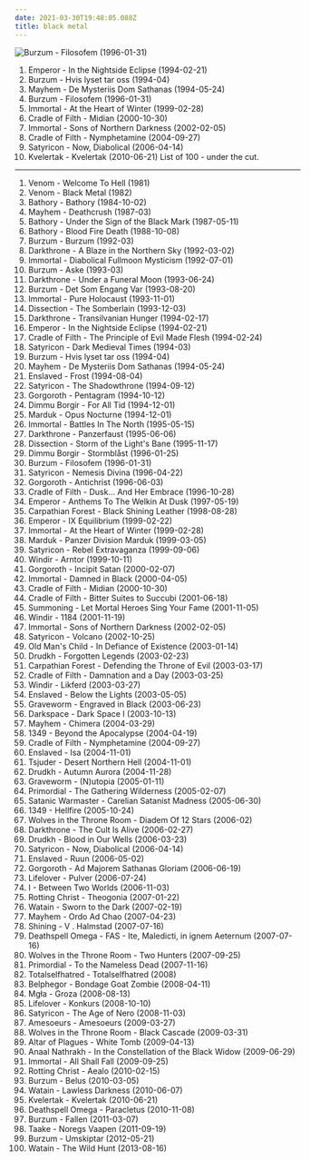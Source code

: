 ```yaml
---
date: 2021-03-30T19:48:05.088Z
title: black metal
---
```

![Burzum - Filosofem (1996-01-31)](http://coverartarchive.org/release/1ce9177c-62a0-4403-a7ee-7359026fcbf6/24337783733-500.jpg "Burzum - Filosofem (1996-01-31)")
1. Emperor - In the Nightside Eclipse (1994-02-21)
2. Burzum - Hvis lyset tar oss (1994-04)
3. Mayhem - De Mysteriis Dom Sathanas (1994-05-24)
4. Burzum - Filosofem (1996-01-31)
5. Immortal - At the Heart of Winter (1999-02-28)
6. Cradle of Filth - Midian (2000-10-30)
7. Immortal - Sons of Northern Darkness (2002-02-05)
8. Cradle of Filth - Nymphetamine (2004-09-27)
9. Satyricon - Now, Diabolical (2006-04-14)
10. Kvelertak - Kvelertak (2010-06-21)
List of 100 - under the cut.
<!-- more -->
-----
1. Venom - Welcome To Hell (1981)
2. Venom - Black Metal (1982)
3. Bathory - Bathory (1984-10-02)
4. Mayhem - Deathcrush (1987-03)
5. Bathory - Under the Sign of the Black Mark (1987-05-11)
6. Bathory - Blood Fire Death (1988-10-08)
7. Burzum - Burzum (1992-03)
8. Darkthrone - A Blaze in the Northern Sky (1992-03-02)
9. Immortal - Diabolical Fullmoon Mysticism (1992-07-01)
10. Burzum - Aske (1993-03)
11. Darkthrone - Under a Funeral Moon (1993-06-24)
12. Burzum - Det Som Engang Var (1993-08-20)
13. Immortal - Pure Holocaust (1993-11-01)
14. Dissection - The Somberlain (1993-12-03)
15. Darkthrone - Transilvanian Hunger (1994-02-17)
16. Emperor - In the Nightside Eclipse (1994-02-21)
17. Cradle of Filth - The Principle of Evil Made Flesh (1994-02-24)
18. Satyricon - Dark Medieval Times (1994-03)
19. Burzum - Hvis lyset tar oss (1994-04)
20. Mayhem - De Mysteriis Dom Sathanas (1994-05-24)
21. Enslaved - Frost (1994-08-04)
22. Satyricon - The Shadowthrone (1994-09-12)
23. Gorgoroth - Pentagram (1994-10-12)
24. Dimmu Borgir - For All Tid (1994-12-01)
25. Marduk - Opus Nocturne (1994-12-01)
26. Immortal - Battles In The North (1995-05-15)
27. Darkthrone - Panzerfaust (1995-06-06)
28. Dissection - Storm of the Light's Bane (1995-11-17)
29. Dimmu Borgir - Stormblåst (1996-01-25)
30. Burzum - Filosofem (1996-01-31)
31. Satyricon - Nemesis Divina (1996-04-22)
32. Gorgoroth - Antichrist (1996-06-03)
33. Cradle of Filth - Dusk... And Her Embrace (1996-10-28)
34. Emperor - Anthems To The Welkin At Dusk (1997-05-19)
35. Carpathian Forest - Black Shining Leather (1998-08-28)
36. Emperor - IX Equilibrium (1999-02-22)
37. Immortal - At the Heart of Winter (1999-02-28)
38. Marduk - Panzer Division Marduk (1999-03-05)
39. Satyricon - Rebel Extravaganza (1999-09-06)
40. Windir - Arntor (1999-10-11)
41. Gorgoroth - Incipit Satan (2000-02-07)
42. Immortal - Damned in Black (2000-04-05)
43. Cradle of Filth - Midian (2000-10-30)
44. Cradle of Filth - Bitter Suites to Succubi (2001-06-18)
45. Summoning - Let Mortal Heroes Sing Your Fame (2001-11-05)
46. Windir - 1184 (2001-11-19)
47. Immortal - Sons of Northern Darkness (2002-02-05)
48. Satyricon - Volcano (2002-10-25)
49. Old Man's Child - In Defiance of Existence (2003-01-14)
50. Drudkh - Forgotten Legends (2003-02-23)
51. Carpathian Forest - Defending the Throne of Evil (2003-03-17)
52. Cradle of Filth - Damnation and a Day (2003-03-25)
53. Windir - Likferd (2003-03-27)
54. Enslaved - Below the Lights (2003-05-05)
55. Graveworm - Engraved in Black (2003-06-23)
56. Darkspace - Dark Space I (2003-10-13)
57. Mayhem - Chimera (2004-03-29)
58. 1349 - Beyond the Apocalypse (2004-04-19)
59. Cradle of Filth - Nymphetamine (2004-09-27)
60. Enslaved - Isa (2004-11-01)
61. Tsjuder - Desert Northern Hell (2004-11-01)
62. Drudkh - Autumn Aurora (2004-11-28)
63. Graveworm - (N)utopia (2005-01-11)
64. Primordial - The Gathering Wilderness (2005-02-07)
65. Satanic Warmaster - Carelian Satanist Madness (2005-06-30)
66. 1349 - Hellfire (2005-10-24)
67. Wolves in the Throne Room - Diadem Of 12 Stars (2006-02)
68. Darkthrone - The Cult Is Alive (2006-02-27)
69. Drudkh - Blood in Our Wells (2006-03-23)
70. Satyricon - Now, Diabolical (2006-04-14)
71. Enslaved - Ruun (2006-05-02)
72. Gorgoroth - Ad Majorem Sathanas Gloriam (2006-06-19)
73. Lifelover - Pulver (2006-07-24)
74. I - Between Two Worlds (2006-11-03)
75. Rotting Christ - Theogonia (2007-01-22)
76. Watain - Sworn to the Dark (2007-02-19)
77. Mayhem - Ordo Ad Chao (2007-04-23)
78. Shining - V . Halmstad (2007-07-16)
79. Deathspell Omega - FAS - Ite, Maledicti, in ignem Aeternum (2007-07-16)
80. Wolves in the Throne Room - Two Hunters (2007-09-25)
81. Primordial - To the Nameless Dead (2007-11-16)
82. Totalselfhatred - Totalselfhatred (2008)
83. Belphegor - Bondage Goat Zombie (2008-04-11)
84. Mgła - Groza (2008-08-13)
85. Lifelover - Konkurs (2008-10-10)
86. Satyricon - The Age of Nero (2008-11-03)
87. Amesoeurs - Amesoeurs (2009-03-27)
88. Wolves in the Throne Room - Black Cascade (2009-03-31)
89. Altar of Plagues - White Tomb (2009-04-13)
90. Anaal Nathrakh - In the Constellation of the Black Widow (2009-06-29)
91. Immortal - All Shall Fall (2009-09-25)
92. Rotting Christ - Aealo (2010-02-15)
93. Burzum - Belus (2010-03-05)
94. Watain - Lawless Darkness (2010-06-07)
95. Kvelertak - Kvelertak (2010-06-21)
96. Deathspell Omega - Paracletus (2010-11-08)
97. Burzum - Fallen (2011-03-07)
98. Taake - Noregs Vaapen (2011-09-19)
99. Burzum - Umskiptar (2012-05-21)
100. Watain - The Wild Hunt (2013-08-16)
